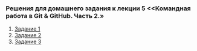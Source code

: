 ### Решения для домашнего задания к лекции 5 <<Командная работа в Git & GitHub. Часть 2.»

1. [Задание 1](https://github.com/netology-code/git-2-homeworks-issues/issues/3134)
2. [Задание 2](https://github.com/Dmitry-A-K/netology_homework_git-2-homeworks-revert)
3. [Задание 3](https://github.com/Dmitry-A-K/git-2-homeworks-fork)

